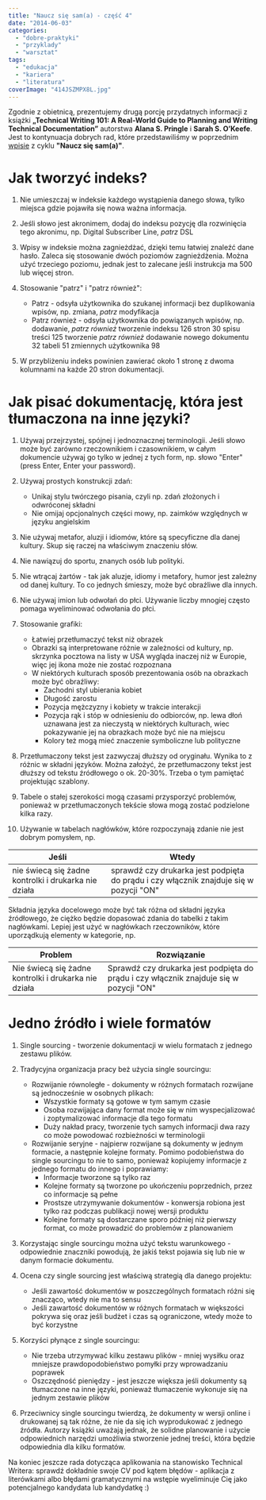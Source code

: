 ```yaml
---
title: "Naucz się sam(a) - część 4"
date: "2014-06-03"
categories:
  - "dobre-praktyki"
  - "przyklady"
  - "warsztat"
tags:
  - "edukacja"
  - "kariera"
  - "literatura"
coverImage: "414JSZMPX8L.jpg"
---
```


Zgodnie z obietnicą, prezentujemy drugą porcję przydatnych informacji z książki **„Technical Writing 101: A Real-World Guide to Planning and Writing Technical Documentation”** autorstwa **Alana S. Pringle** i **Sarah S. O’Keefe**. Jest to kontynuacja dobrych rad, które przedstawiliśmy w poprzednim [wpisie](http://techwriter.pl/naucz-sie-sama-czesc-3/) z cyklu **"Naucz się sam(a)"**.

# Jak tworzyć indeks?

1. Nie umieszczaj w indeksie każdego wystąpienia danego słowa, tylko miejsca gdzie pojawiła się nowa ważna informacja.
2. Jeśli słowo jest akronimem, dodaj do indeksu pozycję dla rozwinięcia tego akronimu, np. Digital Subscriber Line, _patrz_ DSL
3. Wpisy w indeksie można zagnieżdżać, dzięki temu łatwiej znaleźć dane hasło. Zaleca się stosowanie dwóch poziomów zagnieżdżenia. Można użyć trzeciego poziomu, jednak jest to zalecane jeśli instrukcja ma 500 lub więcej stron.
4. Stosowanie "patrz" i "patrz również":

   - Patrz - odsyła użytkownika do szukanej informacji bez duplikowania wpisów, np. zmiana, _patrz_ modyfikacja
   - Patrz również - odsyła użytkownika do powiązanych wpisów, np.
     dodawanie, _patrz również_ tworzenie indeksu 126 stron 30 spisu treści 125
     tworzenie _patrz również_ dodawanie nowego dokumentu 32 tabeli 51 zmiennych użytkownika 98

5. W przybliżeniu indeks powinien zawierać około 1 stronę z dwoma kolumnami na każde 20 stron dokumentacji.

# Jak pisać dokumentację, która jest tłumaczona na inne języki?

1. Używaj przejrzystej, spójnej i jednoznacznej terminologii. Jeśli słowo może być zarówno rzeczownikiem i czasownikiem, w całym dokumencie używaj go tylko w jednej z tych form, np. słowo "Enter" (press Enter, Enter your password).
2. Używaj prostych konstrukcji zdań:

   - Unikaj stylu twórczego pisania, czyli np. zdań złożonych i odwróconej składni
   - Nie omijaj opcjonalnych części mowy, np. zaimków względnych w języku angielskim

3. Nie używaj metafor, aluzji i idiomów, które są specyficzne dla danej kultury. Skup się raczej na właściwym znaczeniu słów.
4. Nie nawiązuj do sportu, znanych osób lub polityki.
5. Nie wtrącaj żartów - tak jak aluzje, idiomy i metafory, humor jest zależny od danej kultury. To co jednych śmieszy, może być obraźliwe dla innych.
6. Nie używaj imion lub odwołań do płci. Używanie liczby mnogiej często pomaga wyeliminować odwołania do płci.
7. Stosowanie grafiki:

   - Łatwiej przetłumaczyć tekst niż obrazek
   - Obrazki są interpretowane różnie w zależności od kultury, np. skrzynka pocztowa na listy w USA wygląda inaczej niż w Europie, więc jej ikona może nie zostać rozpoznana
   - W niektórych kulturach sposób prezentowania osób na obrazkach może być obraźliwy:
     - Zachodni styl ubierania kobiet
     - Długość zarostu
     - Pozycja mężczyzny i kobiety w trakcie interakcji
     - Pozycja rąk i stóp w odniesieniu do odbiorców, np. lewa dłoń uznawana jest za nieczystą w niektórych kulturach, wiec pokazywanie jej na obrazkach może być nie na miejscu
     - Kolory też mogą mieć znaczenie symboliczne lub polityczne

8. Przetłumaczony tekst jest zazwyczaj dłuższy od oryginału. Wynika to z różnic w składni języków. Można założyć, że przetłumaczony tekst jest dłuższy od tekstu źródłowego o ok. 20-30%. Trzeba o tym pamiętać projektując szablony.
9. Tabele o stałej szerokości mogą czasami przysporzyć problemów, ponieważ w przetłumaczonych tekście słowa mogą zostać podzielone kilka razy.
10. Używanie w tabelach nagłówków, które rozpoczynają zdanie nie jest dobrym pomysłem, np.

| Jeśli                                                | Wtedy                                                                                  |
| ---------------------------------------------------- | -------------------------------------------------------------------------------------- |
| nie świecą się żadne kontrolki i drukarka nie działa | sprawdź czy drukarka jest podpięta do prądu i czy włącznik znajduje się w pozycji "ON" |

Składnia języka docelowego może być tak różna od składni języka źródłowego, że ciężko będzie dopasować zdania do tabelki z takim nagłówkami. Lepiej jest użyć w nagłówkach rzeczowników, które uporządkują elementy w kategorie, np.

| Problem                                              | Rozwiązanie                                                                            |
| ---------------------------------------------------- | -------------------------------------------------------------------------------------- |
| Nie świecą się żadne kontrolki i drukarka nie działa | Sprawdź czy drukarka jest podpięta do prądu i czy włącznik znajduje się w pozycji "ON" |

# Jedno źródło i wiele formatów

1. Single sourcing - tworzenie dokumentacji w wielu formatach z jednego zestawu plików.
2. Tradycyjna organizacja pracy beż użycia single sourcingu:

   - Rozwijanie równoległe - dokumenty w różnych formatach rozwijane są jednocześnie w osobnych plikach:
     - Wszystkie formaty są gotowe w tym samym czasie
     - Osoba rozwijająca dany format może się w nim wyspecjalizować i zoptymalizować informacje dla tego formatu
     - Duży nakład pracy, tworzenie tych samych informacji dwa razy co może powodować rozbieżności w terminologii
   - Rozwijanie seryjne - najpierw rozwijane są dokumenty w jednym formacie, a następnie kolejne formaty. Pomimo podobieństwa do single sourcingu to nie to samo, ponieważ kopiujemy informacje z jednego formatu do innego i poprawiamy:
     - Informacje tworzone są tylko raz
     - Kolejne formaty są tworzone po ukończeniu poprzednich, przez co informacje są pełne
     - Prostsze utrzymywanie dokumentów - konwersja robiona jest tylko raz podczas publikacji nowej wersji produktu
     - Kolejne formaty są dostarczane sporo później niż pierwszy format, co może prowadzić do problemów z planowaniem

3. Korzystając single sourcingu można użyć tekstu warunkowego - odpowiednie znaczniki powodują, że jakiś tekst pojawia się lub nie w danym formacie dokumentu.
4. Ocena czy single sourcing jest właściwą strategią dla danego projektu:

   - Jeśli zawartość dokumentów w poszczególnych formatach różni się znacząco, wtedy nie ma to sensu
   - Jeśli zawartość dokumentów w różnych formatach w większości pokrywa się oraz jeśli budżet i czas są ograniczone, wtedy może to być korzystne

5. Korzyści płynące z single sourcingu:

   - Nie trzeba utrzymywać kilku zestawu plików - mniej wysiłku oraz mniejsze prawdopodobieństwo pomyłki przy wprowadzaniu poprawek
   - Oszczędność pieniędzy - jest jeszcze większa jeśli dokumenty są tłumaczone na inne języki, ponieważ tłumaczenie wykonuje się na jednym zestawie plików

6. Przeciwnicy single sourcingu twierdzą, że dokumenty w wersji online i drukowanej są tak różne, że nie da się ich wyprodukować z jednego źródła. Autorzy książki uważają jednak, że solidne planowanie i użycie odpowiednich narzędzi umożliwia stworzenie jednej treści, która będzie odpowiednia dla kilku formatów.

Na koniec jeszcze rada dotycząca aplikowania na stanowisko Technical Writera: sprawdź dokładnie swoje CV pod kątem błędów - aplikacja z literówkami albo błędami gramatycznymi na wstępie wyeliminuje Cię jako potencjalnego kandydata lub kandydatkę :)

